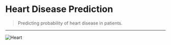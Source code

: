 # Heart Disease Prediction

> Predicting probability of heart disease in patients.

***
![Heart](https://www.econsight.com/wp-content/uploads/2022/12/Medical-Imaging.jpg)
